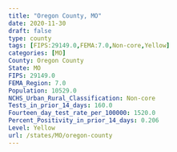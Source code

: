 ```yaml
---
title: "Oregon County, MO"
date: 2020-11-30
draft: false
type: county
tags: [FIPS:29149.0,FEMA:7.0,Non-core,Yellow]
categories: [MO]
County: Oregon County
State: MO
FIPS: 29149.0
FEMA_Region: 7.0
Population: 10529.0
NCHS_Urban_Rural_Classification: Non-core
Tests_in_prior_14_days: 160.0
Fourteen_day_test_rate_per_100000: 1520.0
Percent_Positivity_in_prior_14_days: 0.206
Level: Yellow
url: /states/MO/oregon-county
---
```



